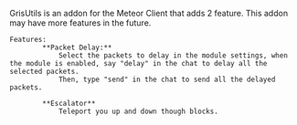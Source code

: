GrisUtils is an addon for the Meteor Client that adds 2 feature.
This addon may have more features in the future.

```
Features:
        **Packet Delay:**
            Select the packets to delay in the module settings, when the module is enabled, say "delay" in the chat to delay all the selected packets.
            Then, type "send" in the chat to send all the delayed packets.

        **Escalator**
            Teleport you up and down though blocks.
```

